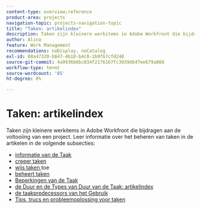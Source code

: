 ```yaml
---
content-type: overview;reference
product-area: projects
navigation-topic: projects-navigation-topic
title: "Taken: artikelindex"
description: Taken zijn kleinere werkitems in Adobe Workfront die bijdragen aan de voltooiing van een project. Meer informatie over het beheren van taken vindt u in de volgende artikelen.
author: Alina
feature: Work Management
recommendations: noDisplay, noCatalog
exl-id: 08a47320-b847-4b18-b4c0-1b9f67cfd248
source-git-commit: 4a9936b6bc034f2176167fc3939d647ee679a888
workflow-type: tm+mt
source-wordcount: '85'
ht-degree: 0%

---
```


# Taken: artikelindex

<!--Audited: 01/2024-->

Taken zijn kleinere werkitems in Adobe Workfront die bijdragen aan de voltooiing van een project. Leer informatie over het beheren van taken in de artikelen in de volgende subsecties:

* [ informatie van de Taak ](../../manage-work/tasks/task-information/task-information.md)
* [ creeer taken ](../../manage-work/tasks/create-tasks/create-tasks-overview-1.md)
* [ wijs taken ](../../manage-work/tasks/assign-tasks/assign-tasks-1.md) toe
* [ beheert taken ](../../manage-work/tasks/manage-tasks/manage-tasks.md)
* [ Beperkingen van de Taak ](../../manage-work/tasks/task-constraints/task-constraints.md)
* [ de Duur en de Types van Duur van de Taak: artikelindex ](../../manage-work/tasks/taskdurtn/task-duration-duration-type.md)
* [ de taakpredecessors van het Gebruik ](../../manage-work/tasks/use-prdcssrs/use-task-predecessors.md)
* [Tips, trucs en probleemoplossing voor taken](../../manage-work/tasks/tips-tricks-and-troubleshooting/tips-tricks-troubleshooting-tasks.md)
